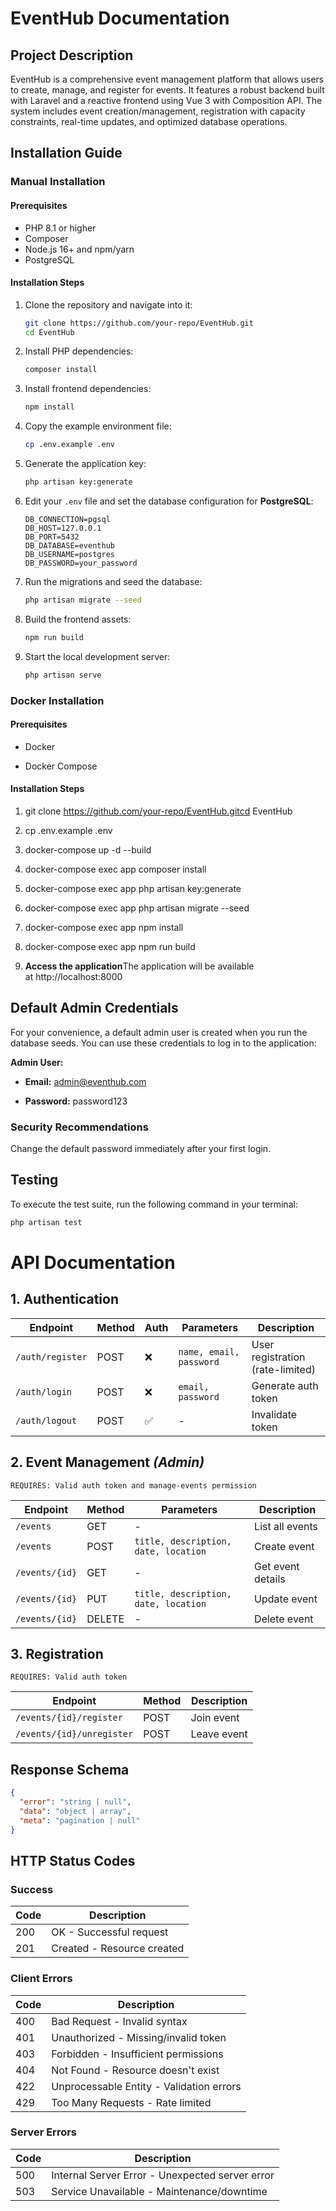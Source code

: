 EventHub Documentation
======================

Project Description
-------------------

EventHub is a comprehensive event management platform that allows users to create, manage, and register for events. It features a robust backend built with Laravel and a reactive frontend using Vue 3 with Composition API. The system includes event creation/management, registration with capacity constraints, real-time updates, and optimized database operations.

Installation Guide
------------------

### Manual Installation

#### Prerequisites

* PHP 8.1 or higher  
* Composer  
* Node.js 16+ and npm/yarn  
* PostgreSQL  

#### Installation Steps

1. Clone the repository and navigate into it:
   ```bash
   git clone https://github.com/your-repo/EventHub.git
   cd EventHub
   ```

2. Install PHP dependencies:
   ```bash
   composer install
   ```

3. Install frontend dependencies:
   ```bash
   npm install
   ```

4. Copy the example environment file:
   ```bash
   cp .env.example .env
   ```

5. Generate the application key:
   ```bash
   php artisan key:generate
   ```

6. Edit your `.env` file and set the database configuration for **PostgreSQL**:
   ```env
   DB_CONNECTION=pgsql
   DB_HOST=127.0.0.1
   DB_PORT=5432
   DB_DATABASE=eventhub
   DB_USERNAME=postgres
   DB_PASSWORD=your_password
   ```

7. Run the migrations and seed the database:
   ```bash
   php artisan migrate --seed
   ```

8. Build the frontend assets:
   ```bash
   npm run build
   ```

9. Start the local development server:
   ```bash
   php artisan serve
   ```
    

### Docker Installation

#### Prerequisites

*   Docker
    
*   Docker Compose
    

#### Installation Steps

1.  git clone https://github.com/your-repo/EventHub.gitcd EventHub
    
2.  cp .env.example .env
    
3.  docker-compose up -d --build
    
4.  docker-compose exec app composer install
    
5.  docker-compose exec app php artisan key:generate
    
6.  docker-compose exec app php artisan migrate --seed
    
7.  docker-compose exec app npm install
    
8.  docker-compose exec app npm run build
    
9.  **Access the application**The application will be available at http://localhost:8000
    
Default Admin Credentials
-------------------------

For your convenience, a default admin user is created when you run the database seeds. You can use these credentials to log in to the application:

**Admin User:**

*   **Email:** [admin@eventhub.com](https://mailto:admin@eventhub.com/)
    
*   **Password:** password123
    

### Security Recommendations

Change the default password immediately after your first login.

Testing
-------------------------

To execute the test suite, run the following command in your terminal:

```bash
php artisan test
```

# API Documentation

## 1. Authentication
| Endpoint            | Method | Auth | Parameters               | Description          |
|---------------------|--------|------|--------------------------|----------------------|
| `/auth/register`    | POST   | ❌   | `name, email, password`  | User registration (rate-limited) |
| `/auth/login`       | POST   | ❌   | `email, password`        | Generate auth token  |
| `/auth/logout`      | POST   | ✅   | -                        | Invalidate token     |

## 2. Event Management *(Admin)*
`REQUIRES: Valid auth token and manage-events permission`

| Endpoint       | Method | Parameters               | Description          |
|----------------|--------|--------------------------|----------------------|
| `/events`      | GET    | -                        | List all events      |
| `/events`      | POST   | `title, description, date, location` | Create event |
| `/events/{id}` | GET    | -                        | Get event details    |
| `/events/{id}` | PUT    | `title, description, date, location` | Update event |
| `/events/{id}` | DELETE | -                        | Delete event         |

## 3. Registration
`REQUIRES: Valid auth token`

| Endpoint                | Method | Description          |
|-------------------------|--------|----------------------|
| `/events/{id}/register`   | POST   | Join event           |
| `/events/{id}/unregister` | POST   | Leave event          |

## Response Schema
```json
{
  "error": "string | null",
  "data": "object | array",
  "meta": "pagination | null"
}
```

## HTTP Status Codes

### Success
| Code | Description                     |
|------|---------------------------------|
| 200  | OK - Successful request         |
| 201  | Created - Resource created      |

### Client Errors
| Code | Description                      |
|------|----------------------------------|
| 400  | Bad Request - Invalid syntax     |
| 401  | Unauthorized - Missing/invalid token |
| 403  | Forbidden - Insufficient permissions |
| 404  | Not Found - Resource doesn't exist |
| 422  | Unprocessable Entity - Validation errors |
| 429  | Too Many Requests - Rate limited |

### Server Errors
| Code | Description                      |
|------|----------------------------------|
| 500  | Internal Server Error - Unexpected server error |
| 503  | Service Unavailable - Maintenance/downtime |

